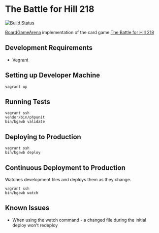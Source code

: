 # The Battle for Hill 218

[![Build Status](https://travis-ci.org/danielholmes/battle-for-hill-218.svg?branch=master)](https://travis-ci.org/danielholmes/battle-for-hill-218)

[BoardGameArena](https://boardgamearena.com/) implementation of the card game 
[The Battle for Hill 218](https://boardgamegeek.com/boardgame/32484/battle-hill-218)


## Development Requirements

 - [Vagrant](https://www.vagrantup.com/)


## Setting up Developer Machine

```
vagrant up
```


## Running Tests

```
vagrant ssh
vendor/bin/phpunit
bin/bgawb validate
```


## Deploying to Production

```
vagrant ssh
bin/bgawb deploy
```


## Continuous Deployment to Production

Watches development files and deploys them as they change.

```
vagrant ssh
bin/bgawb watch
```


## Known Issues

 - When using the watch command - a changed file during the initial deploy won't redeploy
 